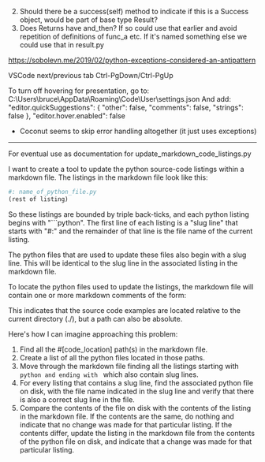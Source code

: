 2. Should there be a success(self) method to indicate if this is a Success object, would be part of base type Result?
4. Does Returns have and_then? If so could use that earlier and avoid repetition of definitions of func_a etc. If it's named something else we could use that in result.py

https://sobolevn.me/2019/02/python-exceptions-considered-an-antipattern

VSCode next/previous tab Ctrl-PgDown/Ctrl-PgUp

To turn off hovering for presentation, go to:
C:\Users\bruce\AppData\Roaming\Code\User\settings.json
And add:
    "editor.quickSuggestions": {
        "other": false,
        "comments": false,
        "strings": false
    },
    "editor.hover.enabled": false


- Coconut seems to skip error handling altogether (it just uses exceptions)


----------------------------

For eventual use as documentation for update_markdown_code_listings.py

I want to create a tool to update the python source-code listings within a markdown file. The listings in the markdown file look like this:

```python
#: name_of_python_file.py
(rest of listing)
```

So these listings are bounded by triple back-ticks, and each python listing begins with "```python". The first line of each listing is a "slug line" that
starts with "#:" and the remainder of that line is the file name of the current listing.

The python files that are used to update these files also begin with a slug line. This will be identical to the slug line in the associated listing in the markdown file.

To locate the python files used to update the listings, the markdown file will contain one or more markdown comments of the form:
<!-- #[code_location] ./path/to/python/files -->
This indicates that the source code examples are located relative to the current directory (./), but a path can also be absolute.

Here's how I can imagine approaching this problem:
1. Find all the #[code_location] path(s) in the markdown file.
2. Create a list of all the python files located in those paths.
3. Move through the markdown file finding all the listings starting with ```python and ending with ``` which also contain slug lines.
4. For every listing that contains a slug line, find the associated python file on disk, with the file name indicated in the slug line and verify that there is also a correct slug line in the file.
5. Compare the contents of the file on disk with the contents of the listing in the markdown file. If the contents are the same, do nothing and indicate that no change was made for that particular listing. If the contents differ, update the listing in the markdown file from the contents of the python file on disk, and indicate that a change was made for that particular listing.
